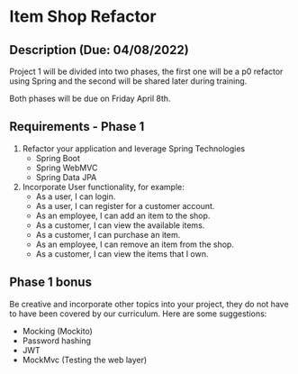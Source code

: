 # Item Shop Refactor

## Description (Due: 04/08/2022)

   Project 1 will be divided into two phases, the first one will be a p0 refactor using Spring and the second will be shared later during training.

   Both phases will be due on Friday April 8th. 

## Requirements - Phase 1
1. Refactor your application and leverage Spring Technologies
    - Spring Boot
    - Spring WebMVC
    - Spring Data JPA
2. Incorporate User functionality, for example:
    * As a user, I can login.
    * As a user, I can register for a customer account.
    * As an employee, I can add an item to the shop.
    * As a customer, I can view the available items.
    * As a customer, I can purchase an item.
    * As an employee, I can remove an item from the shop.
    * As a customer, I can view the items that I own.

## Phase 1 bonus

Be creative and incorporate other topics into your project, they do not have to have been covered by our curriculum. Here are some suggestions:
* Mocking (Mockito)
* Password hashing
* JWT
* MockMvc (Testing the web layer)